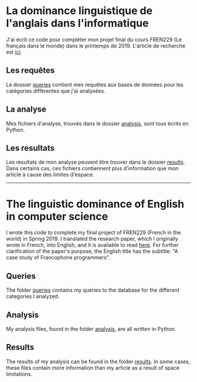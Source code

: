 # La dominance linguistique de l'anglais dans l'informatique

J'ai écrit ce code pour compléter mon projet final du cours FREN229 (Le français dans le monde) dans le printemps de 2019. L'article de recherche est [ici](pdfs/La%20dominance%20linguistique%20de%20l’anglais%20dans%20l’informatique.pdf).

## Les requêtes

Le dossier [queries](queries/) contient mes requêtes aux bases de données pour les catégories différentes que j'ai analysées.

## La analyse

Mes fichiers d'analyse, trouvés dans le dossier [analysis](analysis/), sont tous écrits en Python.

## Les resultats

Les resultats de mon analyse peuvent être trouver dans le dossier [results](results/). Dans certains cas, ces fichiers contiennent plus d'information que mon article à cause des limites d'espace.

---

# The linguistic dominance of English in computer science

I wrote this code to complete my final project of FREN229 (French in the world) in Spring 2019. I translated the research paper, which I originally wrote in French, into English, and it is available to read [here](pdfs/The%20linguistic%20dominance%20of%20English%20in%20computer%20science.pdf). For further clarification of the paper's purpose, the English title has the subtitle: "A case study of Francophone programmers".

## Queries

The folder [queries](queries/) contains my queries to the database for the different categories I analyzed.

## Analysis

My analysis files, found in the folder [analysis](analysis/), are all written in Python.

## Results

The results of my analysis can be found in the folder [results](results/). In some cases, these files contain more information than my article as a result of space limitations.
